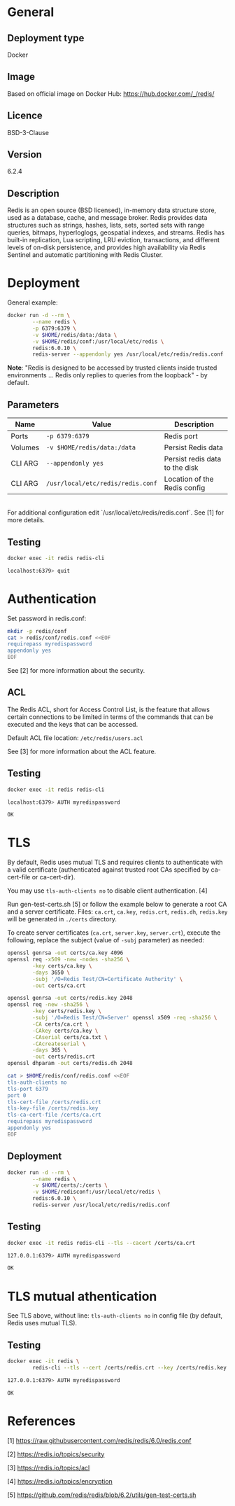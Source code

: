 # General

## Deployment type

Docker

## Image

Based on official image on Docker Hub: https://hub.docker.com/_/redis/

## Licence

BSD-3-Clause

## Version

6.2.4

## Description

Redis is an open source (BSD licensed), in-memory data structure store, used as a database, cache, and message broker. Redis provides data structures such as strings, hashes, lists, sets, sorted sets with range queries, bitmaps, hyperloglogs, geospatial indexes, and streams. Redis has built-in replication, Lua scripting, LRU eviction, transactions, and different levels of on-disk persistence, and provides high availability via Redis Sentinel and automatic partitioning with Redis Cluster.

# Deployment

General example:

```sh
docker run -d --rm \
        --name redis \
        -p 6379:6379 \
        -v $HOME/redis/data:/data \
        -v $HOME/redis/conf:/usr/local/etc/redis \
        redis:6.0.10 \
        redis-server --appendonly yes /usr/local/etc/redis/redis.conf
```

__Note__: "Redis is designed to be accessed by trusted clients inside trusted environments ... Redis only replies to queries from the loopback" - by default.

## Parameters

|Name|Value|Description|
|-|-|-|
|Ports| `-p 6379:6379` | Redis port |
|Volumes| `-v $HOME/redis/data:/data` | Persist Redis data |
|CLI ARG| `--appendonly yes` | Persist redis data to the disk |
|CLI ARG| `/usr/local/etc/redis/redis.conf` | Location of the Redis config |

<br/>
For additional configuration edit `/usr/local/etc/redis/redis.conf`. See [1] for more details.

## Testing

```sh
docker exec -it redis redis-cli

localhost:6379> quit
```


# Authentication

Set password in redis.conf:

```sh
mkdir -p redis/conf
cat > redis/conf/redis.conf <<EOF
requirepass myredispassword
appendonly yes
EOF
```

See [2] for more information about the security.

## ACL

The Redis ACL, short for Access Control List, is the feature that allows certain connections to be limited in terms of the commands that can be executed and the keys that can be accessed.

Default ACL file location: `/etc/redis/users.acl`

See [3] for more information about the ACL feature.

## Testing

```sh
docker exec -it redis redis-cli

localhost:6379> AUTH myredispassword

OK
```

# TLS

By default, Redis uses mutual TLS and requires clients to authenticate with a valid certificate (authenticated against trusted root CAs specified by ca-cert-file or ca-cert-dir).

You may use `tls-auth-clients no` to disable client authentication. [4]

Run gen-test-certs.sh [5] or follow the example below to generate a root CA and a server certificate. Files: `ca.crt`, `ca.key`, `redis.crt`, `redis.dh`, `redis.key` will be generated in `./certs` directory.

To create server certificates (`ca.crt`, `server.key`, `server.crt`), execute the following, replace the subject (value of `-subj` parameter) as needed:

```sh
openssl genrsa -out certs/ca.key 4096
openssl req -x509 -new -nodes -sha256 \
        -key certs/ca.key \
        -days 3650 \
        -subj '/O=Redis Test/CN=Certificate Authority' \
        -out certs/ca.crt

openssl genrsa -out certs/redis.key 2048
openssl req -new -sha256 \
        -key certs/redis.key \
        -subj '/O=Redis Test/CN=Server' openssl x509 -req -sha256 \
        -CA certs/ca.crt \
        -CAkey certs/ca.key \
        -CAserial certs/ca.txt \
        -CAcreateserial \
        -days 365 \
        -out certs/redis.crt
openssl dhparam -out certs/redis.dh 2048
```

```sh
cat > $HOME/redis/conf/redis.conf <<EOF
tls-auth-clients no
tls-port 6379
port 0
tls-cert-file /certs/redis.crt
tls-key-file /certs/redis.key
tls-ca-cert-file /certs/ca.crt
requirepass myredispassword
appendonly yes
EOF
```

## Deployment

```sh
docker run -d --rm \
        --name redis \
        -v $HOME/certs/:/certs \
        -v $HOME/redisconf:/usr/local/etc/redis \
        redis:6.0.10 \
        redis-server /usr/local/etc/redis/redis.conf
```

## Testing

```sh
docker exec -it redis redis-cli --tls --cacert /certs/ca.crt

127.0.0.1:6379> AUTH myredispassword

OK
```
# TLS mutual athentication

See TLS above, without line: `tls-auth-clients no` in config file (by default, Redis uses mutual TLS).


## Testing

```sh
docker exec -it redis \
        redis-cli --tls --cert /certs/redis.crt --key /certs/redis.key --cacert /certs/ca.crt

127.0.0.1:6379> AUTH myredispassword

OK
```

# References

[1] https://raw.githubusercontent.com/redis/redis/6.0/redis.conf

[2] https://redis.io/topics/security

[3] https://redis.io/topics/acl

[4] https://redis.io/topics/encryption

[5] https://github.com/redis/redis/blob/6.2/utils/gen-test-certs.sh